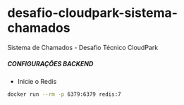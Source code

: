 # desafio-cloudpark-sistema-chamados
Sistema de Chamados - Desafio Técnico CloudPark


##### CONFIGURAÇÕES BACKEND 

* Inicie o Redis
```.sh
docker run --rm -p 6379:6379 redis:7
```

